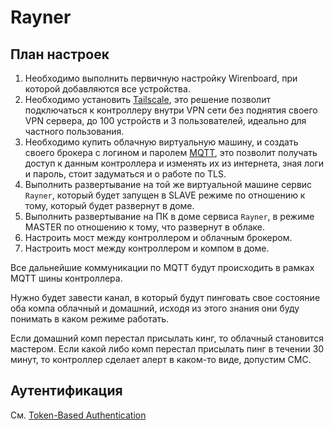 # Rayner

## План настроек

1. Необходимо выполнить первичную настройку Wirenboard, при которой добавляются все устройства.
2. Необходимо установить [Tailscale](https://wirenboard.com/wiki/Tailscale), это решение позволит подключаться к контроллеру внутри VPN сети без поднятия своего VPN сервера, до 100 устройств и 3 пользователей, идеально для частного пользования.
3. Необходимо купить облачную виртуальную машину, и создать своего брокера с логином и паролем [MQTT](https://wirenboard.com/wiki/MQTT), это позволит получать доступ к данным контроллера и изменять их из интернета, зная логи и пароль, стоит задуматься и о работе по TLS.
4. Выполнить развертывание на той же виртуальной машине сервис `Rayner`, который будет запущен в SLAVE режиме по отношению к тому, который будет развернут в доме.
5. Выполнить развертывание на ПК в доме сервиса `Rayner`, в режиме MASTER по отношению к тому, что развернут в облаке.
6. Настроить мост между контроллером и облачным брокером.
7. Настроить мост между контроллером и компом в доме.

Все дальнейшие коммуникации по MQTT будут происходить в рамках MQTT шины контроллера.

Нужно будет завести канал, в который будут пинговать свое состояние оба компа облачный и домашний, исходя из этого знания они буду понимать в каком режиме работать.

Если домашний комп перестал присылать кинг, то облачный становится мастером.
Если какой либо комп перестал присылать пинг в течении 30 минут, то контроллер сделает алерт в каком-то виде, допустим СМС.

## Аутентификация

См. [Token-Based Authentication](./docs/Token-Based-Authentication.md)
